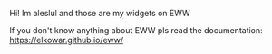 Hi! Im aleslul and those are my widgets on EWW

If you don't know anything about EWW pls read the documentation: https://elkowar.github.io/eww/

